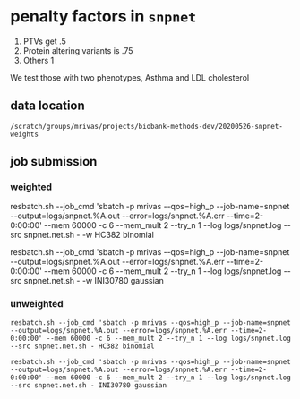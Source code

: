 # penalty factors in `snpnet`

1. PTVs get .5
2. Protein altering variants is .75
3. Others 1

We test those with two phenotypes, Asthma and LDL cholesterol

## data location

`/scratch/groups/mrivas/projects/biobank-methods-dev/20200526-snpnet-weights`

## job submission

### weighted

resbatch.sh --job_cmd 'sbatch -p mrivas --qos=high_p --job-name=snpnet --output=logs/snpnet.%A.out --error=logs/snpnet.%A.err --time=2-0:00:00' --mem 60000 -c 6 --mem_mult 2 --try_n 1 --log logs/snpnet.log --src snpnet.net.sh - -w HC382 binomial

resbatch.sh --job_cmd 'sbatch -p mrivas --qos=high_p --job-name=snpnet --output=logs/snpnet.%A.out --error=logs/snpnet.%A.err --time=2-0:00:00' --mem 60000 -c 6 --mem_mult 2 --try_n 1 --log logs/snpnet.log --src snpnet.net.sh - -w INI30780 gaussian


### unweighted

```{bash}
resbatch.sh --job_cmd 'sbatch -p mrivas --qos=high_p --job-name=snpnet --output=logs/snpnet.%A.out --error=logs/snpnet.%A.err --time=2-0:00:00' --mem 60000 -c 6 --mem_mult 2 --try_n 1 --log logs/snpnet.log --src snpnet.net.sh - HC382 binomial

resbatch.sh --job_cmd 'sbatch -p mrivas --qos=high_p --job-name=snpnet --output=logs/snpnet.%A.out --error=logs/snpnet.%A.err --time=2-0:00:00' --mem 60000 -c 6 --mem_mult 2 --try_n 1 --log logs/snpnet.log --src snpnet.net.sh - INI30780 gaussian
```
